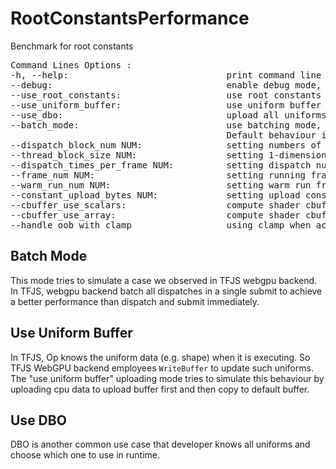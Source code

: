# RootConstantsPerformance
Benchmark for root constants
<pre>
Command Lines Options :
-h, --help:                              print command line options;
--debug:                                 enable debug mode, enable d3d debug layer, set input buffer to all 0, print out results.
--use_root_constants:                    use root constants to upload uniform contents.
--use_uniform_buffer:                    use uniform buffer to upload uiniform contents.
--use_dbo:                               upload all uniforms in a single pass and access them with provided index per dispatch.
--batch_mode:                            use batching mode, batch all dispatch in single command list and submit them once.
                                         Default behaviour is record dispatch in different command lists and submit them every time.
--dispatch_block_num NUM:                setting numbers of dispatched blocks, default value is 512.
--thread_block_size NUM:                 setting 1-dimension block size, default value is 512.
--dispatch_times_per_frame NUM:          setting dispatch numbers per frame, default value is 512.
--frame_num NUM:                         setting running frame numbers, default value is 10.
--warm_run_num NUM:                      setting warm run frame numbers, default value is 100.
--constant_upload_bytes NUM:             setting upload constant bytes, default value is 64, min: 16, max: 512, must divide by 16.
--cbuffer_use_scalars:                   compute shader cbuffer uses float4 scalars. This is the default behaviour
--cbuffer_use_array:                     compute shader cbuffer uses float4 array. Only for not root constants uploading mode.
--handle_oob_with_clamp                  using clamp when access cbuffer constants. This affects performance when cbuffer constants is array type.
</pre>

## Batch Mode
This mode tries to simulate a case we observed in TFJS webgpu backend. In TFJS, webgpu backend batch all dispatches in a single submit to achieve a
better performance than dispatch and submit immediately.

## Use Uniform Buffer
In TFJS, Op knows the uniform data (e.g. shape) when it is executing. So TFJS WebGPU backend employees `WriteBuffer` to update such uniforms. The
"use uniform buffer" uploading mode tries to simulate this behaviour by uploading cpu data to upload buffer first and then copy to default buffer.

## Use DBO
DBO is another common use case that developer knows all uniforms and choose which one to use in runtime.
